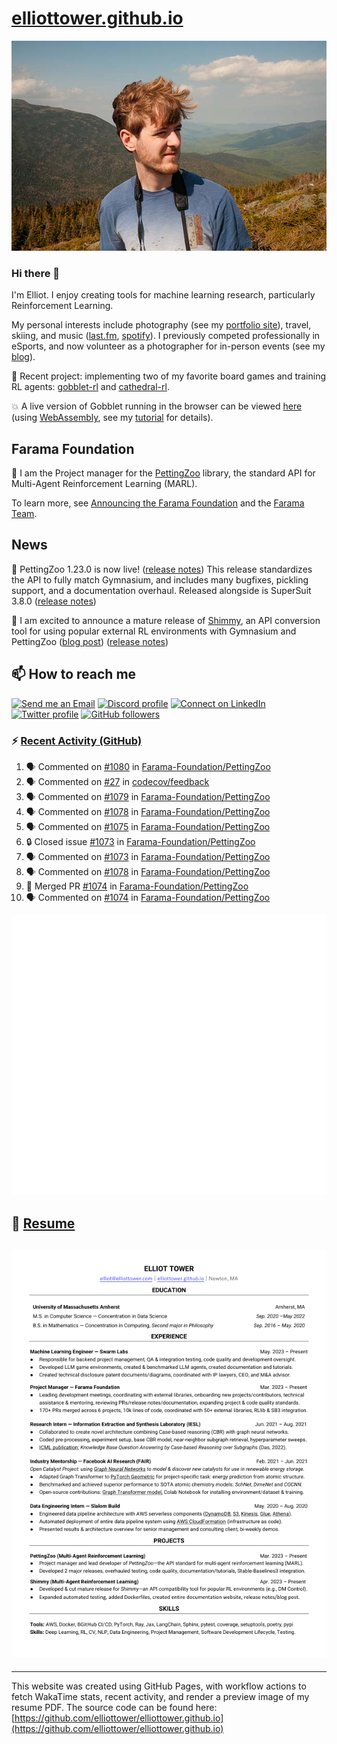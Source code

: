 # [elliottower.github.io](https://github.com/elliottower/elliottower.github.io)

[![A wild Elliot on Mt Washington](https://raw.githubusercontent.com/elliottower/elliottower.github.io/main/src/jpg/DSCF7539-600px.jpg?raw=true)](https://raw.githubusercontent.com/elliottower/elliottower.github.io/main/src/jpg/DSCF7539.jpg?raw=true)

### Hi there 👋

I'm Elliot. I enjoy creating tools for machine learning research, particularly Reinforcement Learning.

My personal interests include photography (see my [portfolio site](https://www.elliottower.com/)), travel, skiing, and music ([last.fm](https://www.last.fm/user/ajsdlfkwer), [spotify](https://open.spotify.com/user/12132818380)). I previously competed professionally in eSports, and now volunteer as a photographer for in-person events (see my [blog](https://www.elliottower.com/stories/?category=events)).

🤖 Recent project: implementing two of my favorite board games and training RL agents: [gobblet-rl](https://github.com/elliottower/gobblet-rl) and [cathedral-rl](https://github.com/elliottower/cathedral-rl). 

💥 A live version of Gobblet running in the browser can be viewed [here](https://elliottower.github.io/gobblet-rl/) (using [WebAssembly](https://webassembly.org/), see my [tutorial](https://github.com/elliottower/gobblet-rl/blob/main/tutorials/WebAssembly/web_assembly.md) for details).

## Farama Foundation

🚀 I am the Project manager for the [PettingZoo](https://github.com/Farama-Foundation/PettingZoo) library, the standard API for Multi-Agent Reinforcement Learning (MARL). 

To learn more, see [Announcing the Farama Foundation](https://farama.org/Announcing-The-Farama-Foundation) and the [Farama Team](https://farama.org/team).

## News

🎉 PettingZoo 1.23.0 is now live! ([release notes](https://github.com/Farama-Foundation/PettingZoo/releases/tag/1.23.0)) This release standardizes the API to fully match Gymnasium, and includes many bugfixes, pickling support, and a documentation overhaul. Released alongside is SuperSuit 3.8.0 ([release notes](https://github.com/Farama-Foundation/SuperSuit/releases/tag/3.8.0)) 

<!-- ![GitHub Release Date](https://img.shields.io/github/release-date/Farama-Foundation/PettingZoo) -->

🎉 I am excited to announce a mature release of [Shimmy](https://github.com/Farama-Foundation/Shimmy), an API conversion tool for using popular external RL environments with Gymnasium and PettingZoo ([blog post](https://farama.org/Announcing-Shimmy)) ([release notes](https://github.com/Farama-Foundation/Shimmy/releases/tag/v1.0.0)) 

## 📫 How to reach me

 [![Send me an Email](https://img.shields.io/badge/email-elliot%40elliottower.com-blue)](mailto:elliot@elliottower.com)
 [![Discord profile](https://img.shields.io/badge/Discord-7289DA?style=flat&logo=discord&logoColor=white)](https://discord.com/users/83091537923145728)
 [![Connect on LinkedIn](https://img.shields.io/badge/--linkedin?label=LinkedIn&logo=LinkedIn&style=social)](https://www.linkedin.com/in/elliot-tower)
 [![Twitter profile](https://img.shields.io/twitter/follow/elliottower?style=social)](https://twitter.com/ElliotTower/)
 [![GitHub followers](https://img.shields.io/github/followers/elliottower?style=social)](https://github.com/elliottower/)

### ⚡ [Recent Activity (GitHub)](https://github.com/elliottower)

<!--START_SECTION:activity-->
1. 🗣 Commented on [#1080](https://github.com/Farama-Foundation/PettingZoo/pull/1080#issuecomment-1697638014) in [Farama-Foundation/PettingZoo](https://github.com/Farama-Foundation/PettingZoo)
2. 🗣 Commented on [#27](https://github.com/codecov/feedback/issues/27#issuecomment-1697635610) in [codecov/feedback](https://github.com/codecov/feedback)
3. 🗣 Commented on [#1079](https://github.com/Farama-Foundation/PettingZoo/pull/1079#issuecomment-1696041831) in [Farama-Foundation/PettingZoo](https://github.com/Farama-Foundation/PettingZoo)
4. 🗣 Commented on [#1078](https://github.com/Farama-Foundation/PettingZoo/issues/1078#issuecomment-1695945176) in [Farama-Foundation/PettingZoo](https://github.com/Farama-Foundation/PettingZoo)
5. 🗣 Commented on [#1075](https://github.com/Farama-Foundation/PettingZoo/pull/1075#issuecomment-1695877055) in [Farama-Foundation/PettingZoo](https://github.com/Farama-Foundation/PettingZoo)
6. 🔒 Closed issue [#1073](https://github.com/Farama-Foundation/PettingZoo/issues/1073) in [Farama-Foundation/PettingZoo](https://github.com/Farama-Foundation/PettingZoo)
7. 🗣 Commented on [#1073](https://github.com/Farama-Foundation/PettingZoo/issues/1073#issuecomment-1695876170) in [Farama-Foundation/PettingZoo](https://github.com/Farama-Foundation/PettingZoo)
8. 🗣 Commented on [#1078](https://github.com/Farama-Foundation/PettingZoo/issues/1078#issuecomment-1695875169) in [Farama-Foundation/PettingZoo](https://github.com/Farama-Foundation/PettingZoo)
9. 🎉 Merged PR [#1074](https://github.com/Farama-Foundation/PettingZoo/pull/1074) in [Farama-Foundation/PettingZoo](https://github.com/Farama-Foundation/PettingZoo)
10. 🗣 Commented on [#1074](https://github.com/Farama-Foundation/PettingZoo/pull/1074#issuecomment-1694910514) in [Farama-Foundation/PettingZoo](https://github.com/Farama-Foundation/PettingZoo)
<!--END_SECTION:activity-->


<picture>
  <a href="https://metrics.lecoq.io/insights?user=elliottower">
   <img src="/github-metrics.svg" alt="Metrics">
  </a>
</picture>

## 📄 [Resume](https://elliottower.github.io/src/pdf/resume.pdf)

<!-- PDF-TO-MARKDOWN:START -->
![Page 1](src/png/page1.png "Page 1")
---
<!-- PDF-TO-MARKDOWN:END -->

----

This website was created using GitHub Pages, with workflow actions to fetch WakaTime stats, recent activity, and render a preview image of my resume PDF. The source code can be found here: [https://github.com/elliottower/elliottower.github.io](https://github.com/elliottower/elliottower.github.io)
